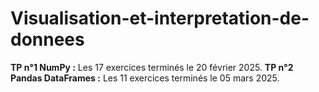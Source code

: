 # Visualisation-et-interpretation-de-donnees


**TP n°1 NumPy :** Les 17 exercices terminés le 20 février 2025. 
**TP n°2 Pandas DataFrames :** Les 11 exercices terminés le 05 mars 2025.
